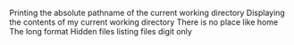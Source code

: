 Printing the absolute pathname of the current working directory
Displaying the contents of my current working directory
There is no place like home
The long format
Hidden files
listing files digit only
